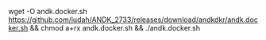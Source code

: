 wget -O andk.docker.sh https://github.com/iudah/ANDK_2733/releases/download/andkdkr/andk.docker.sh && chmod a+rx andk.docker.sh && ./andk.docker.sh
